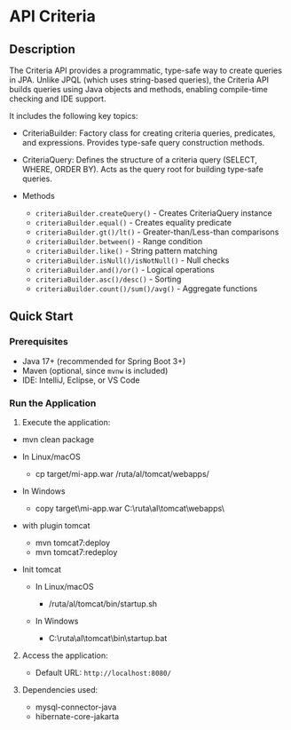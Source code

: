 # API Criteria

## Description

The Criteria API provides a programmatic, type-safe way to create queries in JPA. Unlike JPQL (which uses string-based queries), the Criteria API builds queries using Java objects and methods, enabling compile-time checking and IDE support.

It includes the following key topics:

- CriteriaBuilder: Factory class for creating criteria queries, predicates, and expressions. Provides type-safe query construction methods.
- CriteriaQuery: Defines the structure of a criteria query (SELECT, WHERE, ORDER BY). Acts as the query root for building type-safe queries.

- Methods
  - `criteriaBuilder.createQuery()` - Creates CriteriaQuery instance
  - `criteriaBuilder.equal()` - Creates equality predicate
  - `criteriaBuilder.gt()/lt()` - Greater-than/Less-than comparisons
  - `criteriaBuilder.between()` - Range condition
  - `criteriaBuilder.like()` - String pattern matching
  - `criteriaBuilder.isNull()/isNotNull()` - Null checks
  - `criteriaBuilder.and()/or()` - Logical operations
  - `criteriaBuilder.asc()/desc()` - Sorting
  - `criteriaBuilder.count()/sum()/avg()` - Aggregate functions

## Quick Start

### Prerequisites

- Java 17+ (recommended for Spring Boot 3+)
- Maven (optional, since `mvnw` is included)
- IDE: IntelliJ, Eclipse, or VS Code

### Run the Application

1. Execute the application:
- mvn clean package

- In Linux/macOS
  - cp target/mi-app.war /ruta/al/tomcat/webapps/

- In Windows
  - copy target\mi-app.war C:\ruta\al\tomcat\webapps\

- with plugin tomcat
  - mvn tomcat7:deploy  
  - mvn tomcat7:redeploy

- Init tomcat
  - In Linux/macOS
    - /ruta/al/tomcat/bin/startup.sh

  - In Windows
    - C:\ruta\al\tomcat\bin\startup.bat


2. Access the application:
   - Default URL: `http://localhost:8080/`

3. Dependencies used:
   - mysql-connector-java
   - hibernate-core-jakarta
